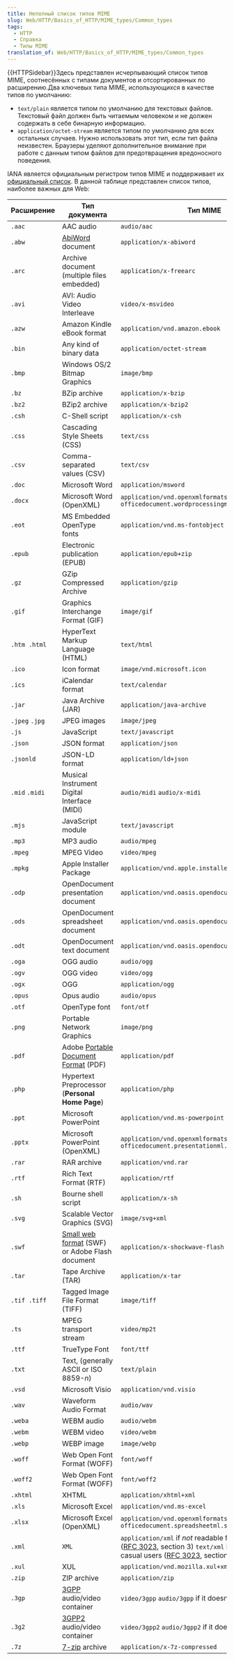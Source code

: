 ```yaml
---
title: Неполный список типов MIME
slug: Web/HTTP/Basics_of_HTTP/MIME_types/Common_types
tags:
  - HTTP
  - Справка
  - Типы MIME
translation_of: Web/HTTP/Basics_of_HTTP/MIME_types/Common_types
---
```


{{HTTPSidebar}}Здесь представлен исчерпывающий список типов MIME, соотнесённых с типами документов и отсортированных по расширению.Два ключевых типа MIME, использующихся в качестве типов по умолчанию:

- `text/plain` является типом по умолчанию для текстовых файлов. Текстовый файл должен быть читаемым человеком и не должен содержать в себе бинарную информацию.
- `application/octet-stream` является типом по умолчанию для всех остальных случаев. Нужно использовать этот тип, если тип файла неизвестен. Браузеры уделяют дополнительное внимание при работе с данным типом файлов для предотвращения вредоносного поведения.

IANA является официальным регистром типов MIME и поддерживает их [официальный список](http://www.iana.org/assignments/media-types/media-types.xhtml). В данной таблице представлен список типов, наиболее важных для Web:

| Расширение     | Тип документа                                                                                          | Тип MIME                                                                                                                                                                                                                                     |
| -------------- | ------------------------------------------------------------------------------------------------------ | -------------------------------------------------------------------------------------------------------------------------------------------------------------------------------------------------------------------------------------------- |
| `.aac`         | AAC audio                                                                                              | `audio/aac`                                                                                                                                                                                                                                  |
| `.abw`         | [AbiWord](https://en.wikipedia.org/wiki/AbiWord) document                                              | `application/x-abiword`                                                                                                                                                                                                                      |
| `.arc`         | Archive document (multiple files embedded)                                                             | `application/x-freearc`                                                                                                                                                                                                                      |
| `.avi`         | AVI: Audio Video Interleave                                                                            | `video/x-msvideo`                                                                                                                                                                                                                            |
| `.azw`         | Amazon Kindle eBook format                                                                             | `application/vnd.amazon.ebook`                                                                                                                                                                                                               |
| `.bin`         | Any kind of binary data                                                                                | `application/octet-stream`                                                                                                                                                                                                                   |
| `.bmp`         | Windows OS/2 Bitmap Graphics                                                                           | `image/bmp`                                                                                                                                                                                                                                  |
| `.bz`          | BZip archive                                                                                           | `application/x-bzip`                                                                                                                                                                                                                         |
| `.bz2`         | BZip2 archive                                                                                          | `application/x-bzip2`                                                                                                                                                                                                                        |
| `.csh`         | C-Shell script                                                                                         | `application/x-csh`                                                                                                                                                                                                                          |
| `.css`         | Cascading Style Sheets (CSS)                                                                           | `text/css`                                                                                                                                                                                                                                   |
| `.csv`         | Comma-separated values (CSV)                                                                           | `text/csv`                                                                                                                                                                                                                                   |
| `.doc`         | Microsoft Word                                                                                         | `application/msword`                                                                                                                                                                                                                         |
| `.docx`        | Microsoft Word (OpenXML)                                                                               | `application/vnd.openxmlformats-officedocument.wordprocessingml.document`                                                                                                                                                                    |
| `.eot`         | MS Embedded OpenType fonts                                                                             | `application/vnd.ms-fontobject`                                                                                                                                                                                                              |
| `.epub`        | Electronic publication (EPUB)                                                                          | `application/epub+zip`                                                                                                                                                                                                                       |
| `.gz`          | GZip Compressed Archive                                                                                | `application/gzip`                                                                                                                                                                                                                           |
| `.gif`         | Graphics Interchange Format (GIF)                                                                      | `image/gif`                                                                                                                                                                                                                                  |
| `.htm .html`   | HyperText Markup Language (HTML)                                                                       | `text/html`                                                                                                                                                                                                                                  |
| `.ico`         | Icon format                                                                                            | `image/vnd.microsoft.icon`                                                                                                                                                                                                                   |
| `.ics`         | iCalendar format                                                                                       | `text/calendar`                                                                                                                                                                                                                              |
| `.jar`         | Java Archive (JAR)                                                                                     | `application/java-archive`                                                                                                                                                                                                                   |
| `.jpeg` `.jpg` | JPEG images                                                                                            | `image/jpeg`                                                                                                                                                                                                                                 |
| `.js`          | JavaScript                                                                                             | `text/javascript`                                                                                                                                                                                                                            |
| `.json`        | JSON format                                                                                            | `application/json`                                                                                                                                                                                                                           |
| `.jsonld`      | JSON-LD format                                                                                         | `application/ld+json`                                                                                                                                                                                                                        |
| `.mid` `.midi` | Musical Instrument Digital Interface (MIDI)                                                            | `audio/midi` `audio/x-midi`                                                                                                                                                                                                                  |
| `.mjs`         | JavaScript module                                                                                      | `text/javascript`                                                                                                                                                                                                                            |
| `.mp3`         | MP3 audio                                                                                              | `audio/mpeg`                                                                                                                                                                                                                                 |
| `.mpeg`        | MPEG Video                                                                                             | `video/mpeg`                                                                                                                                                                                                                                 |
| `.mpkg`        | Apple Installer Package                                                                                | `application/vnd.apple.installer+xml`                                                                                                                                                                                                        |
| `.odp`         | OpenDocument presentation document                                                                     | `application/vnd.oasis.opendocument.presentation`                                                                                                                                                                                            |
| `.ods`         | OpenDocument spreadsheet document                                                                      | `application/vnd.oasis.opendocument.spreadsheet`                                                                                                                                                                                             |
| `.odt`         | OpenDocument text document                                                                             | `application/vnd.oasis.opendocument.text`                                                                                                                                                                                                    |
| `.oga`         | OGG audio                                                                                              | `audio/ogg`                                                                                                                                                                                                                                  |
| `.ogv`         | OGG video                                                                                              | `video/ogg`                                                                                                                                                                                                                                  |
| `.ogx`         | OGG                                                                                                    | `application/ogg`                                                                                                                                                                                                                            |
| `.opus`        | Opus audio                                                                                             | `audio/opus`                                                                                                                                                                                                                                 |
| `.otf`         | OpenType font                                                                                          | `font/otf`                                                                                                                                                                                                                                   |
| `.png`         | Portable Network Graphics                                                                              | `image/png`                                                                                                                                                                                                                                  |
| `.pdf`         | Adobe [Portable Document Format](https://acrobat.adobe.com/us/en/why-adobe/about-adobe-pdf.html) (PDF) | `application/pdf`                                                                                                                                                                                                                            |
| `.php`         | Hypertext Preprocessor (**Personal Home Page**)                                                        | `application/php`                                                                                                                                                                                                                            |
| `.ppt`         | Microsoft PowerPoint                                                                                   | `application/vnd.ms-powerpoint`                                                                                                                                                                                                              |
| `.pptx`        | Microsoft PowerPoint (OpenXML)                                                                         | `application/vnd.openxmlformats-officedocument.presentationml.presentation`                                                                                                                                                                  |
| `.rar`         | RAR archive                                                                                            | `application/vnd.rar`                                                                                                                                                                                                                        |
| `.rtf`         | Rich Text Format (RTF)                                                                                 | `application/rtf`                                                                                                                                                                                                                            |
| `.sh`          | Bourne shell script                                                                                    | `application/x-sh`                                                                                                                                                                                                                           |
| `.svg`         | Scalable Vector Graphics (SVG)                                                                         | `image/svg+xml`                                                                                                                                                                                                                              |
| `.swf`         | [Small web format](https://en.wikipedia.org/wiki/SWF) (SWF) or Adobe Flash document                    | `application/x-shockwave-flash`                                                                                                                                                                                                              |
| `.tar`         | Tape Archive (TAR)                                                                                     | `application/x-tar`                                                                                                                                                                                                                          |
| `.tif .tiff`   | Tagged Image File Format (TIFF)                                                                        | `image/tiff`                                                                                                                                                                                                                                 |
| `.ts`          | MPEG transport stream                                                                                  | `video/mp2t`                                                                                                                                                                                                                                 |
| `.ttf`         | TrueType Font                                                                                          | `font/ttf`                                                                                                                                                                                                                                   |
| `.txt`         | Text, (generally ASCII or ISO 8859-_n_)                                                                | `text/plain`                                                                                                                                                                                                                                 |
| `.vsd`         | Microsoft Visio                                                                                        | `application/vnd.visio`                                                                                                                                                                                                                      |
| `.wav`         | Waveform Audio Format                                                                                  | `audio/wav`                                                                                                                                                                                                                                  |
| `.weba`        | WEBM audio                                                                                             | `audio/webm`                                                                                                                                                                                                                                 |
| `.webm`        | WEBM video                                                                                             | `video/webm`                                                                                                                                                                                                                                 |
| `.webp`        | WEBP image                                                                                             | `image/webp`                                                                                                                                                                                                                                 |
| `.woff`        | Web Open Font Format (WOFF)                                                                            | `font/woff`                                                                                                                                                                                                                                  |
| `.woff2`       | Web Open Font Format (WOFF)                                                                            | `font/woff2`                                                                                                                                                                                                                                 |
| `.xhtml`       | XHTML                                                                                                  | `application/xhtml+xml`                                                                                                                                                                                                                      |
| `.xls`         | Microsoft Excel                                                                                        | `application/vnd.ms-excel`                                                                                                                                                                                                                   |
| `.xlsx`        | Microsoft Excel (OpenXML)                                                                              | `application/vnd.openxmlformats-officedocument.spreadsheetml.sheet`                                                                                                                                                                          |
| `.xml`         | `XML`                                                                                                  | `application/xml` if _not_ readable from casual users ([RFC 3023](https://tools.ietf.org/html/rfc3023#section-3), section 3) `text/xml` if readable from casual users ([RFC 3023](https://tools.ietf.org/html/rfc3023#section-3), section 3) |
| `.xul`         | XUL                                                                                                    | `application/vnd.mozilla.xul+xml`                                                                                                                                                                                                            |
| `.zip`         | ZIP archive                                                                                            | `application/zip`                                                                                                                                                                                                                            |
| `.3gp`         | [3GPP](https://en.wikipedia.org/wiki/3GP_and_3G2) audio/video container                                | `video/3gpp` `audio/3gpp` if it doesn't contain video                                                                                                                                                                                        |
| `.3g2`         | [3GPP2](https://en.wikipedia.org/wiki/3GP_and_3G2) audio/video container                               | `video/3gpp2` `audio/3gpp2` if it doesn't contain video                                                                                                                                                                                      |
| `.7z`          | [7-zip](https://en.wikipedia.org/wiki/7-Zip) archive                                                   | `application/x-7z-compressed`                                                                                                                                                                                                                |
